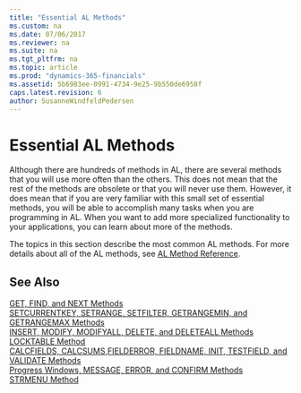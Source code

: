 ```yaml
---
title: "Essential AL Methods"
ms.custom: na
ms.date: 07/06/2017
ms.reviewer: na
ms.suite: na
ms.tgt_pltfrm: na
ms.topic: article
ms.prod: "dynamics-365-financials"
ms.assetid: 5b6983ee-0991-4734-9e25-9b550de6958f
caps.latest.revision: 6
author: SusanneWindfeldPedersen
---
```

# Essential AL Methods
Although there are hundreds of methods in AL, there are several methods that you will use more often than the others. This does not mean that the rest of the methods are obsolete or that you will never use them. However, it does mean that if you are very familiar with this small set of essential methods, you will be able to accomplish many tasks when you are programming in AL. When you want to add more specialized functionality to your applications, you can learn about more of the methods.  

 The topics in this section describe the most common AL methods. For more details about all of the AL methods, see [AL Method Reference](methods/devenv-al-method-reference.md).  

## See Also  
 [GET, FIND, and NEXT Methods](devenv-get-find-and-next-methods.md)   
 [SETCURRENTKEY, SETRANGE, SETFILTER, GETRANGEMIN, and GETRANGEMAX Methods](devenv-setcurrentkey-setrange-setfilter-getrangemin-and-getrangemax-methods.md)   
 [INSERT, MODIFY, MODIFYALL, DELETE, and DELETEALL Methods](devenv-insert-modify-modifyall-delete-and-deleteall-methods.md)   
 [LOCKTABLE Method](methods/devenv-locktable-method.md)   
 [CALCFIELDS, CALCSUMS,FIELDERROR, FIELDNAME, INIT, TESTFIELD, and VALIDATE Methods](devenv-calcfields-calcsums-fielderror-fieldname-init-testfield-and-validate-methods.md)   
 [Progress Windows, MESSAGE, ERROR, and CONFIRM Methods](devenv-progress-windows-message-error-and-confirm-methods.md)   
 [STRMENU Method](methods/devenv-strmenu-method.md)
